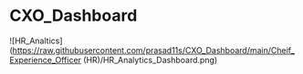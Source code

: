 # CXO_Dashboard
 
![HR_Analtics](https://raw.githubusercontent.com/prasad11s/CXO_Dashboard/main/Cheif_Experience_Officer (HR)/HR_Analytics_Dashboard.png)

